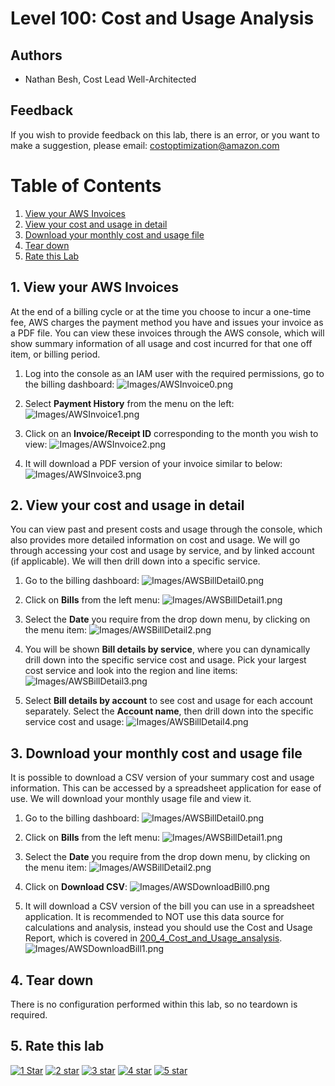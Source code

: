 # Level 100: Cost and Usage Analysis

## Authors
- Nathan Besh, Cost Lead Well-Architected


## Feedback
If you wish to provide feedback on this lab, there is an error, or you want to make a suggestion, please email: costoptimization@amazon.com


# Table of Contents
1. [View your AWS Invoices](#view_invoice)
2. [View your cost and usage in detail](#cost_usage_detail)
3. [Download your monthly cost and usage file](#cost_usage_download)
4. [Tear down](#tear_down)
5. [Rate this Lab](#rate_lab) 



## 1. View your AWS Invoices <a name="view_invoices"></a>
At the end of a billing cycle or at the time you choose to incur a one-time fee, AWS charges the payment method you have and issues your invoice as a PDF file. You can view these invoices through the AWS console, which will show summary information of all usage and cost incurred for that one off item, or billing period.

1. Log into the console as an IAM user with the required permissions, go to the billing dashboard:
![Images/AWSInvoice0.png](Images/AWSInvoice0.png)

2. Select **Payment History** from the menu on the left:
![Images/AWSInvoice1.png](Images/AWSInvoice1.png)

3. Click on an **Invoice/Receipt ID** corresponding to the month you wish to view:
![Images/AWSInvoice2.png](Images/AWSInvoice2.png)

4. It will download a PDF version of your invoice similar to below:
![Images/AWSInvoice3.png](Images/AWSInvoice3.png)

    
## 2. View your cost and usage in detail<a name="cost_usage_detail"></a>
You can view past and present costs and usage through the console, which also provides more detailed information on cost and usage. We will go through accessing your cost and usage by service, and by linked account (if applicable). We will then drill down into a specific service.

1. Go to the billing dashboard:
![Images/AWSBillDetail0.png](Images/AWSBillDetail0.png)

2. Click on **Bills** from the left menu:
![Images/AWSBillDetail1.png](Images/AWSBillDetail1.png)

3. Select the **Date** you require from the drop down menu, by clicking on the menu item:
![Images/AWSBillDetail2.png](Images/AWSBillDetail2.png)

4. You will be shown **Bill details by service**, where you can dynamically drill down into the specific service cost and usage. Pick your largest cost service and look into the region and line items:
![Images/AWSBillDetail3.png](Images/AWSBillDetail3.png)

5. Select **Bill details by account** to see cost and usage for each account separately. Select the **Account name**, then drill down into the specific service cost and usage:
![Images/AWSBillDetail4.png](Images/AWSBillDetail4.png)



## 3. Download your monthly cost and usage file<a name="cost_usage_download"></a>
It is possible to download a CSV version of your summary cost and usage information. This can be accessed by a spreadsheet application for ease of use.  We will download your monthly usage file and view it.  

1. Go to the billing dashboard:
![Images/AWSBillDetail0.png](Images/AWSBillDetail0.png)

2. Click on **Bills** from the left menu:
![Images/AWSBillDetail1.png](Images/AWSBillDetail1.png)

3. Select the **Date** you require from the drop down menu, by clicking on the menu item:
![Images/AWSBillDetail2.png](Images/AWSBillDetail2.png)

4. Click on **Download CSV**:
![Images/AWSDownloadBill0.png](Images/AWSDownloadBill0.png)

5. It will download a CSV version of the bill you can use in a spreadsheet application. It is recommended to NOT use this data source for calculations and analysis, instead you should use the Cost and Usage Report, which is covered in [200_4_Cost_and_Usage_ansalysis](../200_4_Cost_and_Usage_Analysis/Lab_Guide.md).
![Images/AWSDownloadBill1.png](Images/AWSDownloadBill1.png)



## 4. Tear down<a name="tear_down"></a>
There is no configuration performed within this lab, so no teardown is required.


## 5. Rate this lab<a name="rate_lab"></a> 
[![1 Star](Images/star.png)](http://dx1572sre29wk.cloudfront.net/Cost_100_4_1star) [![2 star](Images/star.png)](http://dx1572sre29wk.cloudfront.net/Cost_100_4_2star) [![3 star](Images/star.png)](http://dx1572sre29wk.cloudfront.net/Cost_100_4_3star) [![4 star](Images/star.png)](http://dx1572sre29wk.cloudfront.net/Cost_100_4_4star) [![5 star](Images/star.png)](http://dx1572sre29wk.cloudfront.net/Cost_100_4_5star)




